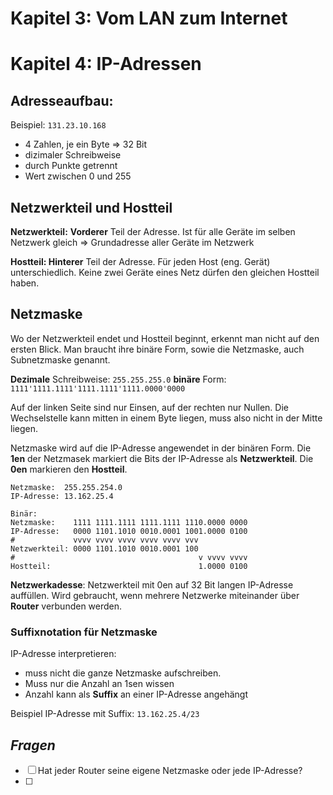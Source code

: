 # Kapitel 3:  Vom LAN zum Internet



# Kapitel 4:  IP-Adressen

## Adresseaufbau:

Beispiel:
````131.23.10.168````

- 4 Zahlen, je ein Byte => 32 Bit
- dizimaler Schreibweise
- durch Punkte getrennt
- Wert zwischen 0 und 255

## Netzwerkteil und Hostteil
**Netzwerkteil:**
  **Vorderer** Teil der Adresse. Ist für alle Geräte im selben Netzwerk gleich => Grundadresse aller Geräte im Netzwerk

**Hostteil:
  Hinterer** Teil der Adresse. Für jeden Host (eng. Gerät) unterschiedlich. Keine zwei Geräte eines Netz dürfen den gleichen Hostteil haben.
  
## Netzmaske

Wo der Netzwerkteil endet und Hostteil beginnt, erkennt man nicht auf den ersten Blick. Man braucht ihre binäre Form, sowie die Netzmaske, auch Subnetzmaske genannt.

__Dezimale__ Schreibweise:
`255.255.255.0`
__binäre__ Form:
`1111'1111.1111'1111.1111'1111.0000'0000`

Auf der linken Seite sind nur Einsen, auf der rechten nur Nullen. Die Wechselstelle kann mitten in einem Byte liegen, muss also nicht in der Mitte liegen.


Netzmaske wird auf die IP-Adresse angewendet in der binären Form. Die __1en__ der Netzmasek markiert die Bits der IP-Adresse als __Netzwerkteil__. Die __0en__ markieren den __Hostteil__.

```
Netzmaske:  255.255.254.0
IP-Adresse: 13.162.25.4

Binär:
Netzmaske:    1111 1111.1111 1111.1111 1110.0000 0000
IP-Adresse:   0000 1101.1010 0010.0001 1001.0000 0100
#             vvvv vvvv vvvv vvvv vvvv vvv
Netzwerkteil: 0000 1101.1010 0010.0001 100
#                                         v vvvv vvvv
Hostteil:                                 1.0000 0100
```

__Netzwerkadesse__: Netzwerkteil mit 0en auf 32 Bit langen IP-Adresse auffüllen. Wird gebraucht, wenn mehrere Netzwerke miteinander über __Router__ verbunden werden.

### Suffixnotation für Netzmaske

IP-Adresse interpretieren:

  - muss nicht die ganze Netzmaske aufschreiben.
  - Muss nur die Anzahl an 1sen wissen
  - Anzahl kann als __Suffix__ an einer IP-Adresse angehängt

Beispiel IP-Adresse mit Suffix:
`13.162.25.4/23`





## ***Fragen***

- [ ] Hat jeder Router seine eigene Netzmaske oder jede IP-Adresse?
- [ ] 


